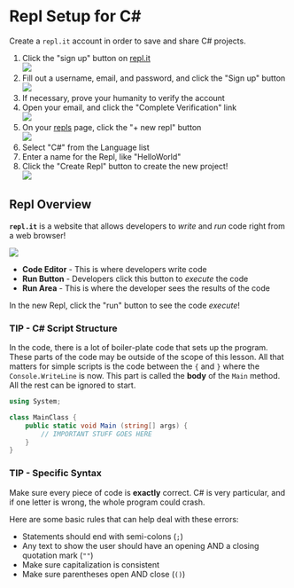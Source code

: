 # Repl Setup for <span>C#</span>
Create a `repl.it` account in order to save and share C# projects.

1. Click the "sign up" button on [repl.it](https://repl.it)  
    ![](https://i.imgur.com/auGMhGe.png)
1. Fill out a username, email, and password, and click the "Sign up" button  
    ![](https://i.imgur.com/nXfLkbD.png)
1. If necessary, prove your humanity to verify the account
1. Open your email, and click the "Complete Verification" link  
    ![](https://i.imgur.com/MY2u6o9.png)
1. On your [repls](https://repl.it/repls) page, click the "+ new repl" button  
    ![](https://i.imgur.com/dexmyq8.png)
1. Select "C#" from the Language list
1. Enter a name for the Repl, like "HelloWorld"
1. Click the "Create Repl" button to create the new project!  
    ![](https://i.imgur.com/8c8V8Uy.png)

## Repl Overview
**`repl.it`** is a website that allows developers to _write_ and _run_ code right from a web browser!

![](https://i.imgur.com/7jhKrt9.png)

- **Code Editor** - This is where developers write code
- **Run Button** - Developers click this button to _execute_ the code
- **Run Area** - This is where the developer sees the results of the code

In the new Repl, click the "run" button to see the code _execute_!

### TIP - C# Script Structure
In the code, there is a lot of boiler-plate code that sets up the program. These parts of the code may be outside of the scope of this lesson. All that matters for simple scripts is the code between the `{` and `}` where the `Console.WriteLine` is now. This part is called the **body** of the `Main` method. All the rest can be ignored to start.

```cs
using System;

class MainClass {
	public static void Main (string[] args) {
		// IMPORTANT STUFF GOES HERE
	}
}
```

### TIP - Specific Syntax
Make sure every piece of code is **exactly** correct. C# is very particular, and if one letter is wrong, the whole program could crash.

Here are some basic rules that can help deal with these errors:
- Statements should end with semi-colons (`;`)
- Any text to show the user should have an opening AND a closing quotation mark (`""`)
- Make sure capitalization is consistent
- Make sure parentheses open AND close (`()`)